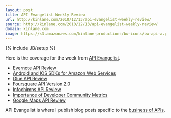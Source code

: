 ```yaml
---
layout: post
title: API Evangelist Weekly Review
url: http://kinlane.com/2010/12/13/api-evangelist-weekly-review/
source: http://kinlane.com/2010/12/13/api-evangelist-weekly-review/
domain: kinlane.com
image: https://s3.amazonaws.com/kinlane-productions/bw-icons/bw-api-a.png
---
```

{% include JB/setup %}

<p>
     Here is the coverage for the week from <a href="http://www.apievangelist.com" target="_blank">API Evangelist</a>.
</p>
<ul class="mainlist">
     <li>
          <a href="http://blog.apievangelist.com/2010/12/09/evernote-api-review/" target="_blank">Evernote API Review</a>
     </li>
     <li>
          <a href="http://blog.apievangelist.com/2010/12/09/android-and-ios-sdks-for-amazon-web-services/" target="_blank">Android and IOS SDKs for Amazon Web Services</a>
     </li>
     <li>
          <a href="http://blog.apievangelist.com/2010/12/09/glue-api-review/" target="_blank">Glue API Review</a>
     </li>
     <li>
          <a href="http://blog.apievangelist.com/2010/12/10/foursquare-api-version-2-0/" target="_blank">Foursquare API Version 2.0</a>
     </li>
     <li>
          <a href="http://blog.apievangelist.com/2010/12/10/infochimps-api-review/" target="_blank">Infochimps API Review</a>
     </li>
     <li>
          <a href="http://blog.apievangelist.com/2010/12/11/importance-of-developer-community-metrics/" target="_blank">Importance of Developer Community Metrics</a>
     </li>
     <li>
          <a href="http://blog.apievangelist.com/2010/12/12/google-maps-api-review/" target="_blank">Google Maps API Review</a>
     </li>
</ul>
<p>
     API Evangelist is where I publish blog posts specific to the <a href="http://blog.apievangelist.com/" target="_blank">business of APIs</a>.
</p>